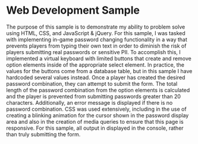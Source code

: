 # Web Development Sample

The purpose of this sample is to demonstrate my ability to problem solve using HTML, CSS, and JavaScript & jQuery. For this sample, I was tasked with implementing in-game password changing functionality in a way that prevents players from typing their own text in order to diminish the risk of players submitting real passwords or sensitive PII. To accomplish this, I implemented a virtual keyboard with limited buttons that create and remove option elements inside of the appropriate select element. In practice, the values for the buttons come from a database table, but in this sample I have hardcoded several values instead. Once a player has created the desired password combination, they can attempt to submit the form. The total length of the password combination from the option elements is calculated and the player is prevented from submitting passwords greater than 20 characters. Additionally, an error message is displayed if there is no password combination. CSS was used extensively, including in the use of creating a blinking animation for the cursor shown in the password display area and also in the creation of media queries to ensure that this page is responsive. For this sample, all output in displayed in the console, rather than truly submitting the form. 

